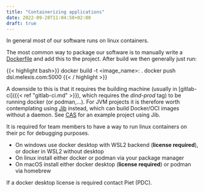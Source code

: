 ```yaml
---
title: "Containerizing applications"
date: 2022-09-28T11:04:58+02:00
draft: true
---
```


In general most of our software runs on linux containers.

The most common way to package our software is to manually write a [Dockerfile](https://docs.docker.com/engine/reference/builder/) and add this to the project. After build we then generally just run:

{{< highlight bash>}}
docker build -t <image_name>:<version> .
docker push dsl.melexis.com:5000
{{< / highlight >}}

A downside to this is that it requires the building machine (usually in [gitlab-ci]({{< ref "gitlab-ci.md" >}}), which requires the *dind-prod* tag) to be running docker (or podman,...). For JVM projects it is therefore worth contemplating using [Jib](https://github.com/GoogleContainerTools/jib) instead, which can build Docker/OCI images without a daemon. See [CAS](https://gitlab.melexis.com/gcs/cas/-/blob/master/gradle/jib.gradle) for an example project using Jib.

It is required for team members to have a way to run linux containers on their pc for debugging purposes.

- On windows use docker desktop with WSL2 backend (**license required**), or docker in WSL2 without desktop
- On linux install either docker or podman via your package manager
- On macOS install either docker desktop (**license required**) or podman via homebrew

If a docker desktop license is required contact Piet (PDC).
